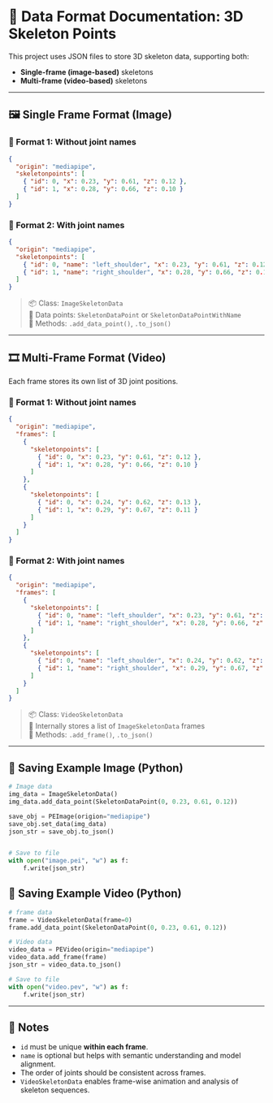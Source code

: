 # 📄 Data Format Documentation: 3D Skeleton Points

This project uses JSON files to store 3D skeleton data, supporting both:
- **Single-frame (image-based)** skeletons
- **Multi-frame (video-based)** skeletons

---

## 🖼️ Single Frame Format (Image)

### 🔹 Format 1: Without joint names

```json
{
  "origin": "mediapipe",
  "skeletonpoints": [
    { "id": 0, "x": 0.23, "y": 0.61, "z": 0.12 },
    { "id": 1, "x": 0.28, "y": 0.66, "z": 0.10 }
  ]
}
```

### 🔹 Format 2: With joint names

```json
{
  "origin": "mediapipe",
  "skeletonpoints": [
    { "id": 0, "name": "left_shoulder", "x": 0.23, "y": 0.61, "z": 0.12 },
    { "id": 1, "name": "right_shoulder", "x": 0.28, "y": 0.66, "z": 0.10 }
  ]
}
```

> 📦 Class: `ImageSkeletonData`  
> 📌 Data points: `SkeletonDataPoint` or `SkeletonDataPointWithName`  
> 🔧 Methods: `.add_data_point()`, `.to_json()`

---

## 🎞️ Multi-Frame Format (Video)

Each frame stores its own list of 3D joint positions.

### 🔹 Format 1: Without joint names

```json
{
  "origin": "mediapipe",
  "frames": [
    {
      "skeletonpoints": [
        { "id": 0, "x": 0.23, "y": 0.61, "z": 0.12 },
        { "id": 1, "x": 0.28, "y": 0.66, "z": 0.10 }
      ]
    },
    {
      "skeletonpoints": [
        { "id": 0, "x": 0.24, "y": 0.62, "z": 0.13 },
        { "id": 1, "x": 0.29, "y": 0.67, "z": 0.11 }
      ]
    }
  ]
}
```

### 🔹 Format 2: With joint names

```json
{
  "origin": "mediapipe",
  "frames": [
    {
      "skeletonpoints": [
        { "id": 0, "name": "left_shoulder", "x": 0.23, "y": 0.61, "z": 0.12 },
        { "id": 1, "name": "right_shoulder", "x": 0.28, "y": 0.66, "z": 0.10 }
      ]
    },
    {
      "skeletonpoints": [
        { "id": 0, "name": "left_shoulder", "x": 0.24, "y": 0.62, "z": 0.13 },
        { "id": 1, "name": "right_shoulder", "x": 0.29, "y": 0.67, "z": 0.11 }
      ]
    }
  ]
}
```

> 📦 Class: `VideoSkeletonData`  
> 🔁 Internally stores a list of `ImageSkeletonData` frames  
> 🔧 Methods: `.add_frame()`, `.to_json()`

---

## 💾 Saving Example Image (Python)

```python
# Image data
img_data = ImageSkeletonData()
img_data.add_data_point(SkeletonDataPoint(0, 0.23, 0.61, 0.12))

save_obj = PEImage(origion="mediapipe")
save_obj.set_data(img_data)
json_str = save_obj.to_json()


# Save to file
with open("image.pei", "w") as f:
    f.write(json_str)
```

## 💾 Saving Example Video (Python)

```python
# frame data
frame = VideoSkeletonData(frame=0)
frame.add_data_point(SkeletonDataPoint(0, 0.23, 0.61, 0.12))

# Video data
video_data = PEVideo(origin="mediapipe")
video_data.add_frame(frame)
json_str = video_data.to_json()

# Save to file
with open("video.pev", "w") as f:
    f.write(json_str)
```

---

## 📌 Notes

- `id` must be unique **within each frame**.
- `name` is optional but helps with semantic understanding and model alignment.
- The order of joints should be consistent across frames.
- `VideoSkeletonData` enables frame-wise animation and analysis of skeleton sequences.
